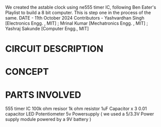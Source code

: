 We created the astable clock using ne555 timer IC, following Ben Eater's Playlist to build a 8 bit computer. This is step one in the process of the same.
DATE - 11th October 2024
Contributors - Yashvardhan Singh [Electronics Engg. , MIT] ; Mrinal Kumar [Mechatronics Engg. , MIT] ; Yashraj Sakunde [Computer Engg., MIT]

# CIRCUIT DESCRIPTION

# CONCEPT

# PARTS INVOLVED

555 timer IC
100k ohm resisor 
1k ohm resistor
1uF Capacitor x 3
0.01 capacitor
LED
Potentiometer
5v Powersupply ( we used a 5/3.3V Power supply module powered by a 9V battery )

